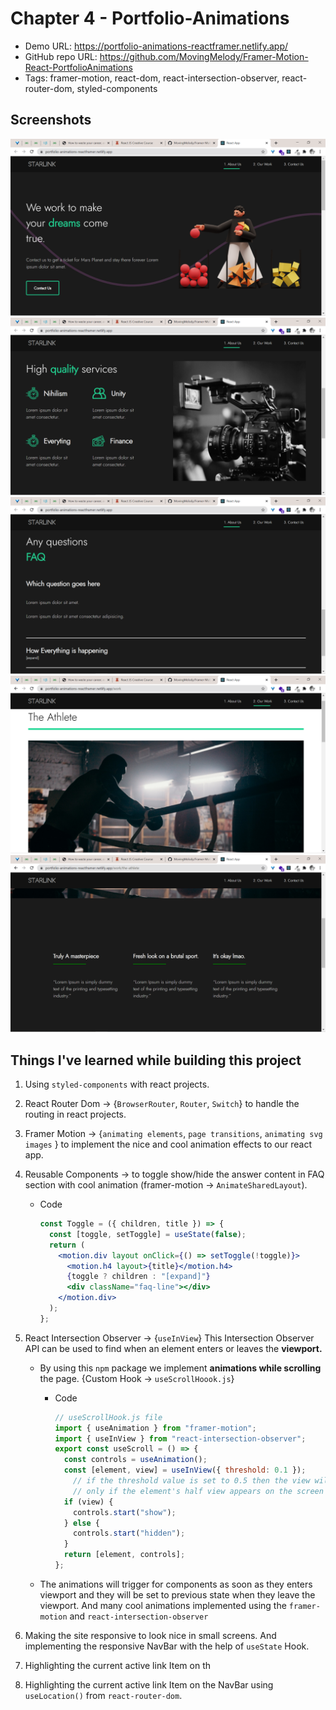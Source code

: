 # Chapter 4 - Portfolio-Animations
- Demo URL: https://portfolio-animations-reactframer.netlify.app/
- GitHub repo URL: https://github.com/MovingMelody/Framer-Motion-React-PortfolioAnimations
- Tags: framer-motion, react-dom, react-intersection-observer, react-router-dom, styled-components

## Screenshots
![home1](https://github.com/MovingMelody/Framer-Motion-React-PortfolioAnimations/blob/main/screenshots/home1.png)
![home2](https://github.com/MovingMelody/Framer-Motion-React-PortfolioAnimations/blob/main/screenshots/home2.png)
![home2](https://github.com/MovingMelody/Framer-Motion-React-PortfolioAnimations/blob/main/screenshots/homeFAQ.png)
![home2](https://github.com/MovingMelody/Framer-Motion-React-PortfolioAnimations/blob/main/screenshots/4.png)
![home2](https://github.com/MovingMelody/Framer-Motion-React-PortfolioAnimations/blob/main/screenshots/ourWork.png)
## Things I've learned while building this project

1. Using `styled-components` with react projects.
2. React Router Dom → {`BrowserRouter`, `Router`, `Switch`} to handle the routing in react projects.
3. Framer Motion → {`animating elements`, `page transitions`, `animating svg images` } to implement the nice and cool animation effects to our react app.
4. Reusable Components → to toggle show/hide the answer content in FAQ section with cool animation (framer-motion → `AnimateSharedLayout`).
    - Code

        ```jsx
        const Toggle = ({ children, title }) => {
          const [toggle, setToggle] = useState(false);
          return (
            <motion.div layout onClick={() => setToggle(!toggle)}>
              <motion.h4 layout>{title}</motion.h4>
              {toggle ? children : "[expand]"}
              <div className="faq-line"></div>
            </motion.div>
          ); 
        };
        ```

5. React Intersection Observer → {`useInView`} This Intersection Observer API can be used to find when an element enters or leaves the **viewport.**
    - By using this `npm` package we implement **animations while scrolling** the page. {Custom Hook → `useScrollHoook.js`}
        - Code

            ```jsx
            // useScrollHook.js file
            import { useAnimation } from "framer-motion";
            import { useInView } from "react-intersection-observer";
            export const useScroll = () => {
              const controls = useAnimation();
              const [element, view] = useInView({ threshold: 0.1 }); 
            	// if the threshold value is set to 0.5 then the view will be true
            	// only if the element's half view appears on the screen
              if (view) {
                controls.start("show");
              } else {
                controls.start("hidden");
              }
              return [element, controls];
            };
            ```

    - The animations will trigger for components as soon as they enters viewport and they will be set to previous state when they leave the viewport. And many cool animations implemented using the `framer-motion` and `react-intersection-observer`
6. Making the site responsive to look nice in small screens. And implementing the responsive NavBar with the help of `useState` Hook. 
7. Highlighting the current active link Item on th
7. Highlighting the current active link Item on the NavBar using `useLocation()` from `react-router-dom`.
